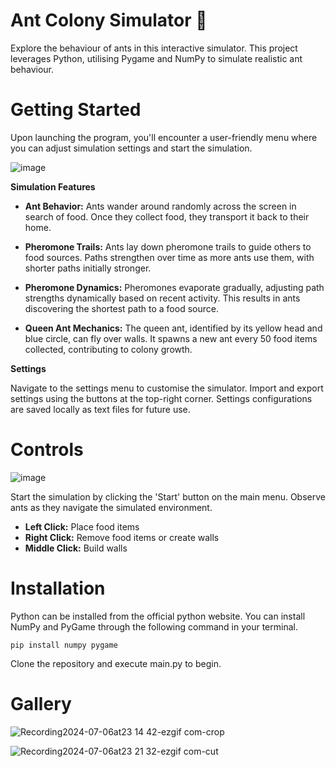 # Ant Colony Simulator 🐜
Explore the behaviour of ants in this interactive simulator. This project leverages Python, utilising Pygame and NumPy to simulate realistic ant behaviour.

# Getting Started

Upon launching the program, you'll encounter a user-friendly menu where you can adjust simulation settings and start the simulation.

![image](https://github.com/01m1/Ant-Colony-Simulator-With-Python/assets/69215780/aa911744-6f89-41f2-8b5b-d5e6f3284e5b)

**Simulation Features**

* **Ant Behavior:** Ants wander around randomly across the screen in search of food. Once they collect food, they transport it back to their home.

* **Pheromone Trails:** Ants lay down pheromone trails to guide others to food sources. Paths strengthen over time as more ants use them, with shorter paths initially stronger.

* **Pheromone Dynamics:** Pheromones evaporate gradually, adjusting path strengths dynamically based on recent activity. This results in ants discovering the shortest path to a food source.

* **Queen Ant Mechanics:** The queen ant, identified by its yellow head and blue circle, can fly over walls. It spawns a new ant every 50 food items collected, contributing to colony growth.

**Settings**

Navigate to the settings menu to customise the simulator. Import and export settings using the buttons at the top-right corner. Settings configurations are saved locally as text files for future use.

# Controls

![image](https://github.com/01m1/Ant-Colony-Simulator-With-Python/assets/69215780/3ee67223-45e4-4979-b63d-4f48f3f9a6eb)

Start the simulation by clicking the 'Start' button on the main menu. Observe ants as they navigate the simulated environment.

* **Left Click:** Place food items
* **Right Click:** Remove food items or create walls
* **Middle Click:** Build walls

# Installation

Python can be installed from the official python website. You can install NumPy and PyGame through the following command in your terminal.

`pip install numpy pygame`

Clone the repository and execute main.py to begin.

# Gallery

![Recording2024-07-06at23 14 42-ezgif com-crop](https://github.com/01m1/Ant-Colony-Simulator-With-Python/assets/69215780/a74a560c-bfbd-42c3-ab24-e622ef978e9a)

![Recording2024-07-06at23 21 32-ezgif com-cut](https://github.com/01m1/Ant-Colony-Simulator-With-Python/assets/69215780/8133ef33-66db-4757-ad2a-77d6341c738f)
